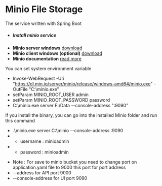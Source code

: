 # Minio File Storage

The service written with Spring Boot

- ##### Install minio service
* **Minio server windows** [download](https://min.io/download#/windows) 
* **Minio client windows (optional)** [download](https://min.io/download#/windows) 
* **Minio documentation** [read more](https://min.io/docs/minio/windows/index.html)


You can set system environment variable <br/>
- Invoke-WebRequest -Uri "https://dl.min.io/server/minio/release/windows-amd64/minio.exe" -OutFile "C:\minio.exe" <br/>
- setParam MINIO_ROOT_USER admin <br/>
- setParam MINIO_ROOT_PASSWORD password <br/>
- C:\minio.exe server F:\Data --console-address ":9090" <br/>


If you install the binary, you can go into the installed Minio folder and run this command
- .\minio.exe server C:\minio --console-address :9090
- * username : minioadmin
- * password : minioadmin


* Note : For save to minio bucket you need to change port on application.yaml file to 9000 this port for port address
* --address for API port 9000
* --console-address for UI port 9090



